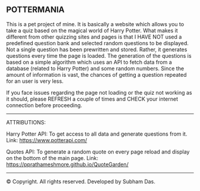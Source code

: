 POTTERMANIA
----------------------------------------------------------------------------------------------------------------------------------------

This is a pet project of mine. It is basically a website which allows you to take a quiz based on the magical world of Harry Potter. What makes it different from other quizzing sites and pages is that I HAVE NOT used a predefined question bank and selected random questions to be displayed. Not a single question has been prewritten and stored. Rather, it generates questions every time the page is loaded. The generation of the questions is based on a simple algorithm which uses an API to fetch data from a database (related to Harry Potter) and some random numbers. Since the amount of information is vast, the chances of getting a question repeated for an user is  very less.

If you face issues regarding the page not loading or the quiz not working as it should, please REFRESH a couple of times and CHECK your internet connection before proceeding.

------------------------------------------------------------------------------------------------------------------------------------------

ATTRIBUTIONS:

Harry Potter API: To get access to all data and generate questions from it.
Link: https://www.potterapi.com/

Quotes API: To generate a random quote on every page reload and display on the bottom of the main page.
Link: https://pprathameshmore.github.io/QuoteGarden/

------------------------------------------------------------------------------------------------------------------------------------------

© Copyright. All rights reserved.
Developed by Subham Das.

